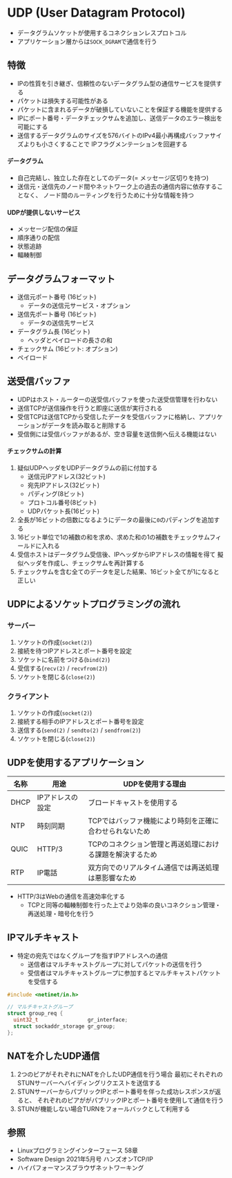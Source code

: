 # UDP (User Datagram Protocol)
- データグラムソケットが使用するコネクションレスプロトコル
- アプリケーション層からは`SOCK_DGRAM`で通信を行う

## 特徴
- IPの性質を引き継ぎ、信頼性のないデータグラム型の通信サービスを提供する
- パケットは損失する可能性がある
- パケットに含まれるデータが破損していないことを保証する機能を提供する
- IPにポート番号・データチェックサムを追加し、送信データのエラー検出を可能にする
- 送信するデータグラムのサイズを576バイトのIPv4最小再構成バッファサイズよりも小さくすることで
  IPフラグメンテーションを回避する

#### データグラム
- 自己完結し、独立した存在としてのデータ(= メッセージ区切りを持つ)
- 送信元・送信先のノード間やネットワーク上の過去の通信内容に依存することなく、
  ノード間のルーティングを行うために十分な情報を持つ

#### UDPが提供しないサービス
- メッセージ配信の保証
- 順序通りの配信
- 状態追跡
- 輻輳制御

## データグラムフォーマット
- 送信元ポート番号 (16ビット)
  - データの送信元サービス・オプション
- 送信先ポート番号 (16ビット)
  - データの送信先サービス
- データグラム長 (16ビット)
  - ヘッダとペイロードの長さの和
- チェックサム (16ビット: オプション)
- ペイロード

## 送受信バッファ
- UDPはホスト・ルーターの送受信バッファを使った送受信管理を行わない
- 送信TCPが送信操作を行うと即座に送信が実行される
- 受信TCPは送信TCPから受信したデータを受信バッファに格納し、アプリケーションがデータを読み取ると削除する
- 受信側には受信バッファがあるが、空き容量を送信側へ伝える機能はない

#### チェックサムの計算
1. 疑似UDPヘッダをUDPデータグラムの前に付加する
    - 送信元IPアドレス(32ビット)
    - 宛先IPアドレス(32ビット)
    - パディング(8ビット)
    - プロトコル番号(8ビット)
    - UDPパケット長(16ビット)
2. 全長が16ビットの倍数になるようにデータの最後に`0`のパディングを追加する
3. 16ビット単位で1の補数の和を求め、求めた和の1の補数をチェックサムフィールドに入れる
4. 受信ホストはデータグラム受信後、IPヘッダからIPアドレスの情報を得て
   擬似ヘッダを作成し、チェックサムを再計算する
5. チェックサムを含む全てのデータを足した結果、16ビット全てが1になると正しい

## UDPによるソケットプログラミングの流れ
### サーバー
1. ソケットの作成(`socket(2)`)
2. 接続を待つIPアドレスとポート番号を設定
3. ソケットに名前をつける(`bind(2)`)
4. 受信する(`recv(2)` / `recvfrom(2)`)
5. ソケットを閉じる(`close(2)`)

### クライアント
1. ソケットの作成(`socket(2)`)
2. 接続する相手のIPアドレスとポート番号を設定
3. 送信する(`send(2)` / `sendto(2)` / `sendfrom(2)`)
4. ソケットを閉じる(`close(2)`)

## UDPを使用するアプリケーション

| 名称 | 用途             | UDPを使用する理由                                         |
| -    | -                | -                                                         |
| DHCP | IPアドレスの設定 | ブロードキャストを使用する                                |
| NTP  | 時刻同期         | TCPではバッファ機能により時刻を正確に合わせられないため 　|
| QUIC | HTTP/3           | TCPのコネクション管理と再送処理における課題を解決するため |
| RTP  | IP電話           | 双方向でのリアルタイム通信では再送処理は悪影響なため      |

- HTTP/3はWebの通信を高速効率化する
  - TCPと同等の輻輳制御を行った上でより効率の良いコネクション管理・再送処理・暗号化を行う

## IPマルチキャスト
- 特定の宛先ではなくグループを指すIPアドレスへの通信
  - 送信者はマルチキャストグループに対してパケットの送信を行う
  - 受信者はマルチキャストグループに参加するとマルチキャストパケットを受信する

```c
#include <netinet/in.h>

// マルチキャストグループ
struct group_req {
  uint32_t                gr_interface;
  struct sockaddr_storage gr_group;
};
```

## NATを介したUDP通信
1. 2つのピアがそれぞれにNATを介したUDP通信を行う場合
   最初にそれぞれのSTUNサーバーへバイディングリクエストを送信する
2. STUNサーバーからパブリックIPとポート番号を伴った成功レスポンスが返ると、
   それぞれのピアががパブリックIPとポート番号を使用して通信を行う
3. STUNが機能しない場合TURNをフォールバックとして利用する

## 参照
- Linuxプログラミングインターフェース 58章
- Software Design 2021年5月号 ハンズオンTCP/IP
- ハイパフォーマンスブラウザネットワーキング
